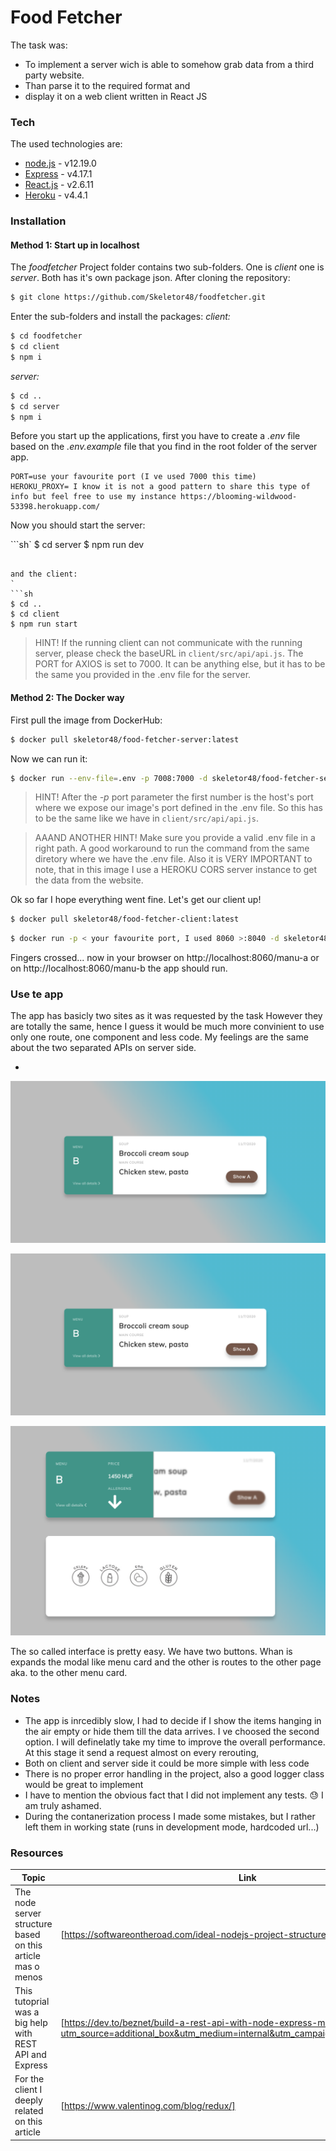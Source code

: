    # Food Fetcher
   
   The task was:
   
  - To implement a server wich is able to somehow grab data from a third party website. 
  - Than parse it to the required format and 
  - display it on a web client written in React JS
 
### Tech
The used technologies are:

* [node.js] - v12.19.0
* [Express] - v4.17.1
* [React.js] - v2.6.11
* [Heroku] - v4.4.1


### Installation

#### Method 1: Start up in localhost

The *foodfetcher* Project folder contains two sub-folders. One is *client* one is *server*. Both has it's own package json.
After cloning the repository:
```sh
$ git clone https://github.com/Skeletor48/foodfetcher.git
```

Enter the sub-folders and install the packages:
*client:*
```sh
$ cd foodfetcher
$ cd client
$ npm i
```
*server:*
```sh
$ cd ..
$ cd server
$ npm i
```

Before you start up the applications, first you have to create a *.env* file based on the *.env.example* file that you find in the root folder of the server app.

```
PORT=use your favourite port (I ve used 7000 this time)
HEROKU_PROXY= I know it is not a good pattern to share this type of info but feel free to use my instance https://blooming-wildwood-53398.herokuapp.com/ 
```

Now you should start the server:

```sh`
$ cd server
$ npm run dev
```

and the client:
`
```sh
$ cd ..
$ cd client
$ npm run start
```

> HINT! If the running client can not communicate with the running server, please check the baseURL in 
> `client/src/api/api.js`. The PORT for AXIOS is set to 7000. It can be anything else, but it has 
> to be the same you provided in the .env file for the server.


#### Method 2: The Docker way

First pull the image from DockerHub:

```sh
$ docker pull skeletor48/food-fetcher-server:latest
```

Now we can run it:

```sh
$ docker run --env-file=.env -p 7008:7000 -d skeletor48/food-fetcher-server:latest
```

> HINT! After the *-p* port parameter the first number is the host's port where we expose our image's port 
> defined in the .env file. So this has to be the same like we have in `client/src/api/api.js`. 

> AAAND ANOTHER HINT! Make sure you provide a valid .env file in a right path. A good workaround to run the command from the same 
> diretory where we have the .env file. Also it is VERY IMPORTANT to note, that in this image I use a HEROKU CORS server instance 
to get the data from the website.

Ok so far I hope everything went fine. Let's get our client up!

```sh
$ docker pull skeletor48/food-fetcher-client:latest
```

```sh
$ docker run -p < your favourite port, I used 8060 >:8040 -d skeletor48/food-fetcher-client:latest
```

Fingers crossed... now in your browser on http://localhost:8060/manu-a  or on http://localhost:8060/manu-b  the app should run. 


### Use te app


The app has basicly two sites as it was requested by the task 
However they are totally the same, 
hence I guess it would be much more convinient to use only one route, one component and less code. 
My feelings are the same about the two separated APIs on server side.

-

 ![](client/src/assets/image3.png)

 ![](client/src/assets/image3.png)

 ![](client/src/assets/image4.png)

 The so called interface is pretty easy. We have two buttons. 
 Whan is expands the modal like menu card and the other 
 is routes to the other page aka. to the other menu card.


### Notes

- The app is inrcedibly slow, I had to decide if I show the items hanging in the air empty or hide them till the data arrives. 
I ve choosed the second option. I will definelatly take my time to improve the overall performance. At this stage it send a request almost on every rerouting, 
- Both on client and server side it could be more simple with less code
- There is no proper error handling in the project, also a good logger class would be great to implement
- I have to mention the obvious fact that I did not implement any tests. :sweat: I am truly ashamed.
- During the contanerization process I made some mistakes, but I rather left them in working state (runs in development mode, hardcoded url...)


### Resources


| Topic | Link |
| ------ | ------ |
| The node server structure based on this article mas o menos | [https://softwareontheroad.com/ideal-nodejs-project-structure/]|
| This tutoprial was a big help with REST API and Express | [https://dev.to/beznet/build-a-rest-api-with-node-express-mongodb-4ho4?utm_source=additional_box&utm_medium=internal&utm_campaign=regular&booster_org=]|
| For the client I deeply related on this article | [https://www.valentinog.com/blog/redux/]|




[node.js]: <http://nodejs.org>
[express]: <http://expressjs.com>
[React.js]: <https://reactjs.org/>
[Heroku]: <https://www.heroku.com/>